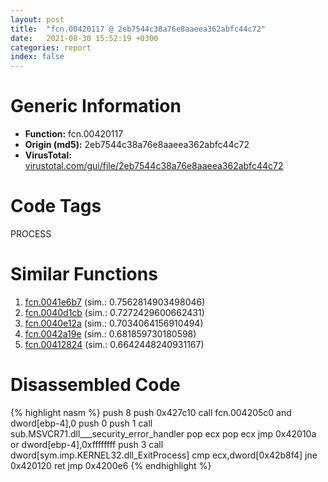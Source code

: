 ```yaml
---
layout: post
title:  "fcn.00420117 @ 2eb7544c38a76e8aaeea362abfc44c72"
date:   2021-08-30 15:52:19 +0300
categories: report
index: false
---
```


# Generic Information
- **Function:** fcn.00420117
- **Origin (md5):** 2eb7544c38a76e8aaeea362abfc44c72
- **VirusTotal:** [virustotal.com/gui/file/2eb7544c38a76e8aaeea362abfc44c72][virustotal_ref]

# Code Tags
<span class="tag" id="PROCESS">PROCESS</span>


# Similar Functions

1. [fcn.0041e6b7][similar_1_ref] (sim.: 0.7562814903498046)
2. [fcn.0040d1cb][similar_2_ref] (sim.: 0.7272429600662431)
3. [fcn.0040e12a][similar_3_ref] (sim.: 0.7034064156910494)
4. [fcn.0042a19e][similar_4_ref] (sim.: 0.681859730180598)
5. [fcn.00412824][similar_5_ref] (sim.: 0.6642448240931167)


# Disassembled Code

{% highlight nasm %}
push 8
push 0x427c10
call fcn.004205c0
and dword[ebp-4],0
push 0
push 1
call sub.MSVCR71.dll___security_error_handler
pop ecx
pop ecx
jmp 0x42010a
or dword[ebp-4],0xffffffff
push 3
call dword[sym.imp.KERNEL32.dll_ExitProcess]
cmp ecx,dword[0x42b8f4]
jne 0x420120
ret 
jmp 0x4200e6
{% endhighlight %}


[similar_1_ref]: /report/fcn.0041e6b7@1123b7aa5760238fe93045e585b8234c
[similar_2_ref]: /report/fcn.0040d1cb@59aef7c08025d70f84c85db2092fc99e
[similar_3_ref]: /report/fcn.0040e12a@fac4f0be03ac37bd8be7ef737cdcee10
[similar_4_ref]: /report/fcn.0042a19e@ba86269e5231930ee4def4088ddb8d19
[similar_5_ref]: /report/fcn.00412824@2e1edbc8d641dbbe3e09e9f1f72cd2fc
[virustotal_ref]: https://www.virustotal.com/gui/file/2eb7544c38a76e8aaeea362abfc44c72